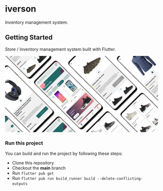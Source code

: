 # iverson

Inventory management system.

## Getting Started

Store / Inventory management system built with Flutter.

<p align="center">
  <img src="images/preview-image.png">
</p>

### Run this project

You can build and run the project by following these steps:

* Clone this repository
* Checkout the **main** branch
* Run ``flutter pub get``
* Run ``flutter pub run build_runner build --delete-conflicting-outputs``

